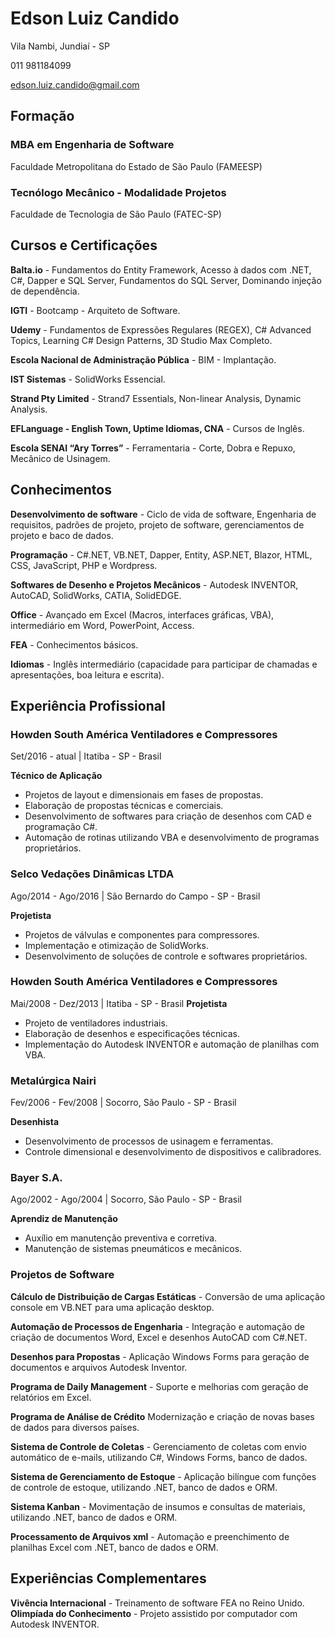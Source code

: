 # Edson Luiz Candido

Vila Nambi, Jundiaí - SP

011 981184099

edson.luiz.candido@gmail.com

## Formação

### MBA em Engenharia de Software

Faculdade Metropolitana do Estado de São Paulo (FAMEESP)

### Tecnólogo Mecânico - Modalidade Projetos

Faculdade de Tecnologia de São Paulo (FATEC-SP)

## Cursos e Certificações

**Balta.io** - Fundamentos do Entity Framework, Acesso à dados com .NET, C#, Dapper e SQL Server, Fundamentos do SQL Server, Dominando injeção de dependência.

**IGTI** - Bootcamp - Arquiteto de Software.

**Udemy** - Fundamentos de Expressões Regulares (REGEX), C# Advanced Topics, Learning C# Design Patterns, 3D Studio Max Completo.

**Escola Nacional de Administração Pública** - BIM - Implantação.

**IST Sistemas** - SolidWorks Essencial.

**Strand Pty Limited** - Strand7 Essentials, Non-linear Analysis, Dynamic Analysis.

**EFLanguage - English Town, Uptime Idiomas, CNA** - Cursos de Inglês.

**Escola SENAI “Ary Torres”** - Ferramentaria - Corte, Dobra e Repuxo, Mecânico de Usinagem.

## Conhecimentos

**Desenvolvimento de software** - Ciclo de vida de software, Engenharia de requisitos, padrões de projeto, projeto de software, gerenciamentos de projeto e baco de dados.

**Programação** - C#.NET, VB.NET, Dapper, Entity, ASP.NET,  Blazor, HTML, CSS, JavaScript, PHP e Wordpress.

**Softwares de Desenho e Projetos Mecânicos** - Autodesk INVENTOR, AutoCAD, SolidWorks, CATIA, SolidEDGE.

**Office** - Avançado em Excel (Macros, interfaces gráficas, VBA), intermediário em Word, PowerPoint, Access.

**FEA** - Conhecimentos básicos.

**Idiomas** - Inglês intermediário (capacidade para participar de chamadas e apresentações, boa leitura e escrita).

## Experiência Profissional

### Howden South América Ventiladores e Compressores

Set/2016 - atual | Itatiba - SP - Brasil

**Técnico de Aplicação**

- Projetos de layout e dimensionais em fases de propostas.
- Elaboração de propostas técnicas e comerciais.
- Desenvolvimento de softwares para criação de desenhos com CAD e programação C#.
- Automação de rotinas utilizando VBA e desenvolvimento de programas proprietários.
  
### Selco Vedações Dinâmicas LTDA ###

Ago/2014 - Ago/2016 | São Bernardo do Campo - SP - Brasil

**Projetista**

- Projetos de válvulas e componentes para compressores.
- Implementação e otimização de SolidWorks.
- Desenvolvimento de soluções de controle e softwares proprietários.

### Howden South América Ventiladores e Compressores

Mai/2008 - Dez/2013 | Itatiba - SP - Brasil
**Projetista**

- Projeto de ventiladores industriais.
- Elaboração de desenhos e especificações técnicas.
- Implementação do Autodesk INVENTOR e automação de planilhas com VBA.

### Metalúrgica Nairi

Fev/2006 - Fev/2008 | Socorro, São Paulo - SP - Brasil

**Desenhista**

- Desenvolvimento de processos de usinagem e ferramentas.
- Controle dimensional e desenvolvimento de dispositivos e calibradores.
### Bayer S.A.

Ago/2002 - Ago/2004 | Socorro, São Paulo - SP - Brasil

**Aprendiz de Manutenção**

- Auxílio em manutenção preventiva e corretiva.
- Manutenção de sistemas pneumáticos e mecânicos.

### Projetos de Software

**Cálculo de Distribuição de Cargas Estáticas** - Conversão de uma aplicação console em VB.NET para uma aplicação desktop.

**Automação de Processos de Engenharia** - Integração e automação de criação de documentos Word, Excel e desenhos AutoCAD com C#.NET.

**Desenhos para Propostas** - Aplicação Windows Forms para geração de documentos e arquivos Autodesk Inventor.

**Programa de Daily Management** - Suporte e melhorias com geração de relatórios em Excel.

**Programa de Análise de Crédito** Modernização e criação de novas bases de dados para diversos países.

**Sistema de Controle de Coletas** - Gerenciamento de coletas com envio automático de e-mails, utilizando C#, Windows Forms, banco de dados.

**Sistema de Gerenciamento de Estoque** - Aplicação bilíngue com funções de controle de estoque, utilizando .NET, banco de dados e ORM.

**Sistema Kanban** - Movimentação de insumos e consultas de materiais, utilizando .NET, banco de dados e ORM.

**Processamento de Arquivos xml** - Automação e preenchimento de planilhas Excel com .NET, banco de dados e ORM.

## Experiências Complementares

**Vivência Internacional** - Treinamento de software FEA no Reino Unido.
**Olimpíada do Conhecimento** - Projeto assistido por computador com Autodesk INVENTOR.
